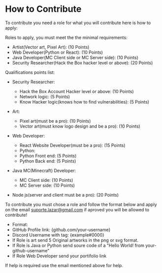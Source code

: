 # How to Contribute
To contribute you need a role for what you will contribute here is how to apply:

Roles to apply, you must meet the the minimal requirements:
  * Artist(Vector art, Pixel Art): (10 Points)
  * Web Developer(Python or React): (10 Points)
  * Java Developer(MC Client side or MC Server side): (10 Points)
  * Security Researcher(Hack the Box hacker level or above): (20 Points)
  
Qualifications points list:
  * Security Researcher:
    * Hack the Box Account Hacker level or above: (10 Points)
    * Network logic: (5 Points)
    * Know Hacker logic(knows how to find vulnerabilities): (5 Points)
    
  * Art:
    * Pixel art(must be a pro): (10 Points)
    * Vector art(must know logo design and be a pro): (10 Points)
    
  * Web Developer:
    * React Website Developer(must be a pro): (15 Points)
    * Python:
     * Python Front end: (5 Points)
     * Python Back end: (5 Points)
      
     
  * Java MC(Minecraft) Developer:
    * MC Client side: (10 Points)
    * MC Server side: (10 Points)
    
  * Node js(server and client must be a pro): (20 Points)
  
To contribute you must chose a role and follow the format below and apply on the email suporte.lazar@gmail.com if aproved you will be allowed to contribute!  

* Format:
 * GitHub Profile link: {github.com/your-username}
 * Discord Username with tag: {example#0000}
 * If Role is art send 5 Original artworks in the png or svg format.
 * If Role is Java or Python send soure code of a "Hello World! from your-github-username"
 * If Role Web Developer send your portifolio link

If help is required use the email mentioned above for help.
